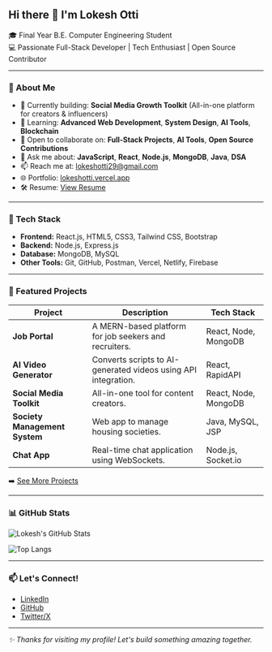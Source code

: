 ## Hi there 👋 I'm Lokesh Otti

🎓 Final Year B.E. Computer Engineering Student  
💻 Passionate Full-Stack Developer | Tech Enthusiast | Open Source Contributor  

---

### 🚀 About Me

- 🔭 Currently building: **Social Media Growth Toolkit** (All-in-one platform for creators & influencers)
- 🌱 Learning: **Advanced Web Development**, **System Design**, **AI Tools**, **Blockchain**
- 👯 Open to collaborate on: **Full-Stack Projects**, **AI Tools**, **Open Source Contributions**
- 💬 Ask me about: **JavaScript**, **React**, **Node.js**, **MongoDB**, **Java**, **DSA**
- 📫 Reach me at: [lokeshotti29@gmail.com](mailto:lokeshotti29@gmail.com)
- 🌐 Portfolio: [lokeshotti.vercel.app](https://lokeshotti.vercel.app)
- 🛠️ Resume: [View Resume](#) <!-- add your actual resume link -->

---

### 🧰 Tech Stack

- **Frontend:** React.js, HTML5, CSS3, Tailwind CSS, Bootstrap  
- **Backend:** Node.js, Express.js  
- **Database:** MongoDB, MySQL  
- **Other Tools:** Git, GitHub, Postman, Vercel, Netlify, Firebase

---

### 📂 Featured Projects

| Project | Description | Tech Stack |
|--------|-------------|------------|
| **Job Portal** | A MERN-based platform for job seekers and recruiters. | React, Node, MongoDB |
| **AI Video Generator** | Converts scripts to AI-generated videos using API integration. | React, RapidAPI |
| **Social Media Toolkit** | All-in-one tool for content creators. | React, Node, MongoDB |
| **Society Management System** | Web app to manage housing societies. | Java, MySQL, JSP |
| **Chat App** | Real-time chat application using WebSockets. | Node.js, Socket.io |

➡️ [See More Projects](https://github.com/LokeshOtti29?tab=repositories)

---

### 📊 GitHub Stats

![Lokesh's GitHub Stats](https://github-readme-stats.vercel.app/api?username=LokeshOtti29&show_icons=true&theme=github_dark&hide_title=true)

![Top Langs](https://github-readme-stats.vercel.app/api/top-langs/?username=LokeshOtti29&layout=compact&theme=github_dark)

---

### 📫 Let's Connect!

- [LinkedIn](https://www.linkedin.com/in/lokesh-otti)
- [GitHub](https://github.com/LokeshOtti29)
- [Twitter/X](https://x.com/LokeshOtti)

---

_✨ Thanks for visiting my profile! Let's build something amazing together._

